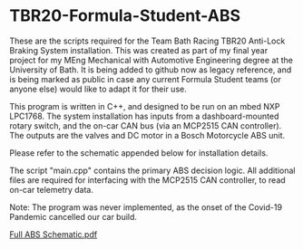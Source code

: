 # TBR20-Formula-Student-ABS
These are the scripts required for the Team Bath Racing TBR20 Anti-Lock Braking System installation. This was created as part of my final year project for my MEng Mechanical with Automotive Engineering degree at the University of Bath. It is being added to github now as legacy reference, and is being marked as public in case any current Formula Student teams (or anyone else) would like to adapt it for their use.

This program is written in C++, and designed to be run on an mbed NXP LPC1768.
The system installation has inputs from a dashboard-mounted rotary switch, and the on-car CAN bus (via an MCP2515 CAN controller).
The outputs are the valves and DC motor in a Bosch Motorcycle ABS unit.

Please refer to the schematic appended below for installation details.

The script "main.cpp" contains the primary ABS decision logic. All additional files are required for interfacing with the MCP2515 CAN controller, to read on-car telemetry data.

Note: The program was never implemented, as the onset of the Covid-19 Pandemic cancelled our car build.

[Full ABS Schematic.pdf](https://github.com/dsantos747/TBR20-Formula-Student-ABS/files/11069975/Full.ABS.Schematic.pdf)
